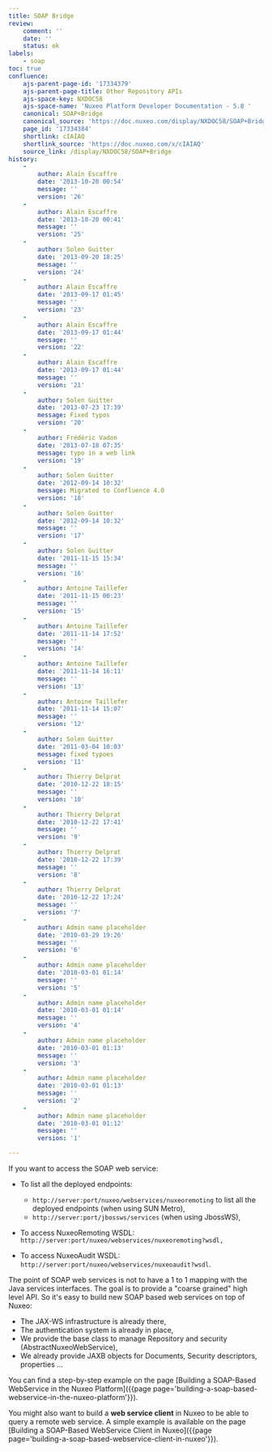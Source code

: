 ```yaml
---
title: SOAP Bridge
review:
    comment: ''
    date: ''
    status: ok
labels:
    - soap
toc: true
confluence:
    ajs-parent-page-id: '17334379'
    ajs-parent-page-title: Other Repository APIs
    ajs-space-key: NXDOC58
    ajs-space-name: 'Nuxeo Platform Developer Documentation - 5.8 '
    canonical: SOAP+Bridge
    canonical_source: 'https://doc.nuxeo.com/display/NXDOC58/SOAP+Bridge'
    page_id: '17334384'
    shortlink: cIAIAQ
    shortlink_source: 'https://doc.nuxeo.com/x/cIAIAQ'
    source_link: /display/NXDOC58/SOAP+Bridge
history:
    - 
        author: Alain Escaffre
        date: '2013-10-20 00:54'
        message: ''
        version: '26'
    - 
        author: Alain Escaffre
        date: '2013-10-20 00:41'
        message: ''
        version: '25'
    - 
        author: Solen Guitter
        date: '2013-09-20 18:25'
        message: ''
        version: '24'
    - 
        author: Alain Escaffre
        date: '2013-09-17 01:45'
        message: ''
        version: '23'
    - 
        author: Alain Escaffre
        date: '2013-09-17 01:44'
        message: ''
        version: '22'
    - 
        author: Alain Escaffre
        date: '2013-09-17 01:44'
        message: ''
        version: '21'
    - 
        author: Solen Guitter
        date: '2013-07-23 17:39'
        message: Fixed typos
        version: '20'
    - 
        author: Frédéric Vadon
        date: '2013-07-18 07:35'
        message: typo in a web link
        version: '19'
    - 
        author: Solen Guitter
        date: '2012-09-14 10:32'
        message: Migrated to Confluence 4.0
        version: '18'
    - 
        author: Solen Guitter
        date: '2012-09-14 10:32'
        message: ''
        version: '17'
    - 
        author: Solen Guitter
        date: '2011-11-15 15:34'
        message: ''
        version: '16'
    - 
        author: Antoine Taillefer
        date: '2011-11-15 00:23'
        message: ''
        version: '15'
    - 
        author: Antoine Taillefer
        date: '2011-11-14 17:52'
        message: ''
        version: '14'
    - 
        author: Antoine Taillefer
        date: '2011-11-14 16:11'
        message: ''
        version: '13'
    - 
        author: Antoine Taillefer
        date: '2011-11-14 15:07'
        message: ''
        version: '12'
    - 
        author: Solen Guitter
        date: '2011-03-04 10:03'
        message: fixed typoes
        version: '11'
    - 
        author: Thierry Delprat
        date: '2010-12-22 18:15'
        message: ''
        version: '10'
    - 
        author: Thierry Delprat
        date: '2010-12-22 17:41'
        message: ''
        version: '9'
    - 
        author: Thierry Delprat
        date: '2010-12-22 17:39'
        message: ''
        version: '8'
    - 
        author: Thierry Delprat
        date: '2010-12-22 17:24'
        message: ''
        version: '7'
    - 
        author: Admin name placeholder
        date: '2010-03-29 19:26'
        message: ''
        version: '6'
    - 
        author: Admin name placeholder
        date: '2010-03-01 01:14'
        message: ''
        version: '5'
    - 
        author: Admin name placeholder
        date: '2010-03-01 01:14'
        message: ''
        version: '4'
    - 
        author: Admin name placeholder
        date: '2010-03-01 01:13'
        message: ''
        version: '3'
    - 
        author: Admin name placeholder
        date: '2010-03-01 01:13'
        message: ''
        version: '2'
    - 
        author: Admin name placeholder
        date: '2010-03-01 01:12'
        message: ''
        version: '1'

---
```

If you want to access the SOAP web service:

*   To list all the deployed endpoints:

    *   `http://server:port/nuxeo/webservices/nuxeoremoting` to list all the deployed endpoints (when using SUN Metro),
    *   `http://server:port/jbossws/services` (when using JbossWS),
*   To access NuxeoRemoting WSDL: `http://server:port/nuxeo/webservices/nuxeoremoting?wsdl,`
*   To access NuxeoAudit WSDL: `http://server:port/nuxeo/webservices/nuxeoaudit?wsdl`.

The point of SOAP web services is not to have a 1 to 1 mapping with the Java services interfaces. The goal is to provide a "coarse grained" high level API. So it's easy to build new SOAP based web services on top of Nuxeo:

*   The JAX-WS infrastructure is already there,
*   The authentication system is already in place,
*   We provide the base class to manage Repository and security (AbstractNuxeoWebService),
*   We already provide JAXB objects for Documents, Security descriptors, properties ...

You can find a step-by-step example on the page [Building a SOAP-Based WebService in the Nuxeo Platform]({{page page='building-a-soap-based-webservice-in-the-nuxeo-platform'}}).

You might also want to build a **web service client** in Nuxeo to be able to query a remote web service. A simple example is available on the page [Building a SOAP-Based WebService Client in Nuxeo]({{page page='building-a-soap-based-webservice-client-in-nuxeo'}}).